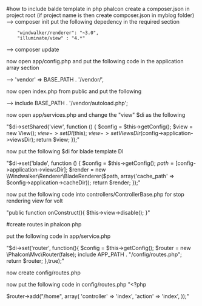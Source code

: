 #how to include balde template in php phalcon
create a composer.json in project root  (if project name is  then create composer.json in myblog folder)
--> composer init
put the following depedency in the required section

        "windwalker/renderer": "~3.0",
        "illuminate/view" : "4.*"


--> composer update


now open app/config.php and put the following code in the application array section

-->  'vendor'         => BASE_PATH . '/vendor/',

now open index.php from public and put the following

  --> include BASE_PATH . '/vendor/autoload.php';

now open app/services.php  and change the "view" $di as the following

"$di->setShared('view', function () {
    $config = $this->getConfig();
    $view = new View();
    $view->setDI($this);
    $view->setViewsDir($config->application->viewsDir);
    return $view;
});"


now put the following $di for blade template DI

"$di->set('blade', function () {
    $config = $this->getConfig();
    $path = [$config->application->viewsDir];
    $render = new \Windwalker\Renderer\BladeRenderer($path, array('cache_path' => $config->application->cacheDir));
    return $render;
});"


now put the following code into controllers/ControllerBase.php for stop rendering view for volt

"public function onConstruct(){
      $this->view->disable();
    }"



#create routes in phalcon php

put the following code in app/service.php

"$di->set('router', function(){
    $config = $this->getConfig();
    $router = new \Phalcon\Mvc\Router(false);
    include APP_PATH . "/config/routes.php";
    return $router;
},true);"

now create config/routes.php

now put the following code in config/routes.php
"<?php

$router->add("/home", array(
    'controller' => 'index',
    'action' => 'index',
));"

